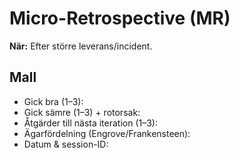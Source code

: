 # Micro-Retrospective (MR)

**När:** Efter större leverans/incident.

## Mall
- Gick bra (1–3):
- Gick sämre (1–3) + rotorsak:
- Åtgärder till nästa iteration (1–3):
- Ägarfördelning (Engrove/Frankensteen):
- Datum & session-ID:
